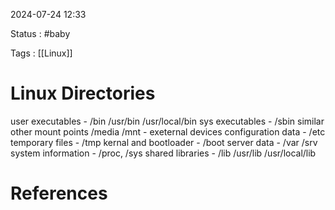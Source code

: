 
2024-07-24 12:33

Status : #baby 

Tags : [[Linux]]

# Linux Directories

user executables - /bin /usr/bin /usr/local/bin
sys executables - /sbin  similar
other mount points /media /mnt - exeternal devices
configuration data - /etc
temporary files - /tmp
kernal and bootloader - /boot
server data - /var /srv
system information - /proc, /sys
shared libraries - /lib    /usr/lib    /usr/local/lib 

# References